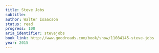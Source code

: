 ```yaml
---
title: Steve Jobs
subtitle:
author: Walter Isaacson
status: read
progress: 100
aria_identifier: stevejobs
book_link: http://www.goodreads.com/book/show/11084145-steve-jobs
year: 2015
---
```

